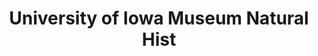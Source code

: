 ---
layout: repo
title: "University of Iowa Museum Natural Hist"
id: 11984
permalink: repos/11984/
---